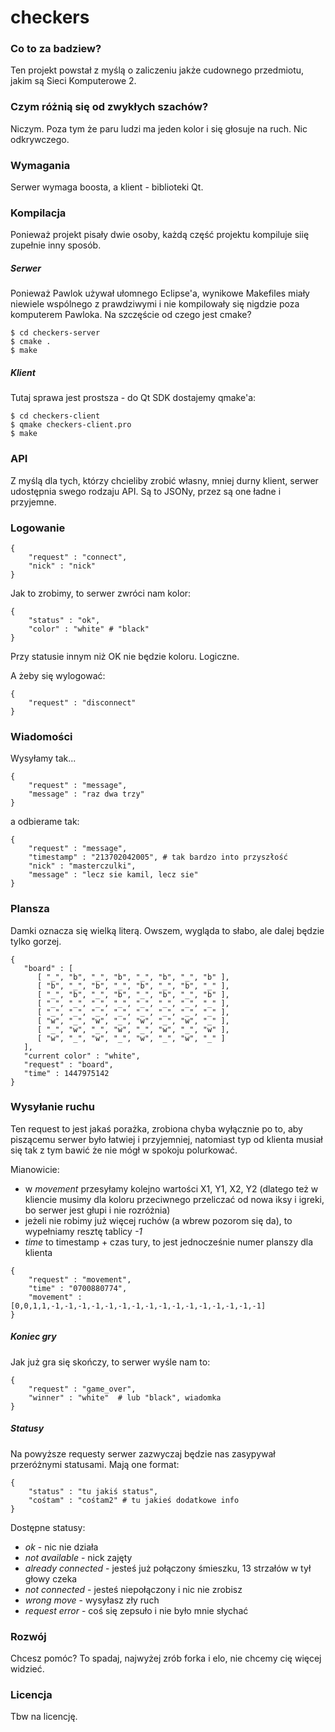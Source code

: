 # checkers

### Co to za badziew?
Ten projekt powstał z myślą o zaliczeniu jakże cudownego przedmiotu, jakim są Sieci Komputerowe 2.

### Czym różnią się od zwykłych szachów?
Niczym. Poza tym że paru ludzi ma jeden kolor i się głosuje na ruch. Nic odkrywczego.

### Wymagania
Serwer wymaga boosta, a klient - biblioteki Qt.

### Kompilacja
Ponieważ projekt pisały dwie osoby, każdą część projektu kompiluje siię  zupełnie inny sposób. 

##### Serwer
Ponieważ Pawlok używał ułomnego Eclipse'a, wynikowe Makefiles miały niewiele wspólnego z prawdziwymi i nie kompilowały się nigdzie poza komputerem Pawloka. Na szczęście od czego jest cmake?

```
$ cd checkers-server
$ cmake .
$ make
```

##### Klient

Tutaj sprawa jest prostsza - do Qt SDK dostajemy qmake'a:

```
$ cd checkers-client
$ qmake checkers-client.pro
$ make
```

### API

Z myślą dla tych, którzy chcieliby zrobić własny, mniej durny klient, serwer udostępnia swego rodzaju API. Są to JSONy, przez są one ładne i przyjemne.

### Logowanie
```
{
	"request" : "connect",
	"nick" : "nick"
}
```
Jak to zrobimy, to serwer zwróci nam kolor:
```
{ 
	"status" : "ok", 
	"color" : "white" # "black"
}
```
Przy statusie innym niż OK nie będzie koloru. Logiczne.

A żeby się wylogować:

```
{
	"request" : "disconnect"
}
```

### Wiadomości

Wysyłamy tak...

```
{
	"request" : "message",
	"message" : "raz dwa trzy"
}
```
a odbierame tak:

```
{
	"request" : "message",
	"timestamp" : "213702042005", # tak bardzo into przyszłość
	"nick" : "masterczulki",
	"message" : "lecz sie kamil, lecz sie"
}
```

### Plansza

Damki oznacza się wielką literą. Owszem, wygląda to słabo, ale dalej będzie tylko gorzej.

```
{
   "board" : [
      [ "_", "b", "_", "b", "_", "b", "_", "b" ],
      [ "b", "_", "b", "_", "b", "_", "b", "_" ],
      [ "_", "b", "_", "b", "_", "b", "_", "b" ],
      [ "_", "_", "_", "_", "_", "_", "_", "_" ],
      [ "_", "_", "_", "_", "_", "_", "_", "_" ],
      [ "w", "_", "w", "_", "w", "_", "w", "_" ],
      [ "_", "w", "_", "w", "_", "w", "_", "w" ],
      [ "w", "_", "w", "_", "w", "_", "w", "_" ]
   ],
   "current color" : "white",
   "request" : "board",
   "time" : 1447975142
}
```

### Wysyłanie ruchu

Ten request to jest jakaś porażka, zrobiona chyba wyłącznie po to, aby piszącemu serwer było łatwiej i przyjemniej, natomiast typ od klienta musiał się tak z tym bawić że nie mógł w spokoju polurkować. 

Mianowicie: 
 - w *movement* przesyłamy kolejno wartości X1, Y1, X2, Y2 (dlatego też w kliencie musimy dla koloru przeciwnego przeliczać od nowa iksy i igreki, bo serwer jest głupi i nie rozróżnia)
 - jeżeli nie robimy już więcej ruchów (a wbrew pozorom się da), to wypełniamy resztę tablicy *-1*
 - *time* to timestamp + czas tury, to jest jednocześnie numer planszy dla klienta

```
{
	"request" : "movement",
	"time" : "0700880774",
	"movement" : [0,0,1,1,-1,-1,-1,-1,-1,-1,-1,-1,-1,-1,-1,-1,-1,-1,-1,-1]
}
```

##### Koniec gry

Jak już gra się skończy, to serwer wyśle nam to:
```
{
	"request" : "game_over",	
	"winner" : "white"  # lub "black", wiadomka
}
```
##### Statusy

Na powyższe requesty serwer zazwyczaj będzie nas zasypywał przeróżnymi statusami. Mają one format:
```
{ 
	"status" : "tu jakiś status",
	"cośtam" : "cośtam2" # tu jakieś dodatkowe info
}
```
Dostępne statusy:
 - *ok* - nic nie działa
 - *not available* - nick zajęty
 - *already connected* - jesteś już połączony śmieszku, 13 strzałów w tył głowy czeka
 - *not connected* - jesteś niepołączony i nic nie zrobisz
 - *wrong move* - wysyłasz zły ruch
 - *request error* - coś się zepsuło i nie było mnie słychać

### Rozwój
Chcesz pomóc? To spadaj, najwyżej zrób forka i elo, nie chcemy cię więcej widzieć.


### Licencja
Tbw na licencję.
